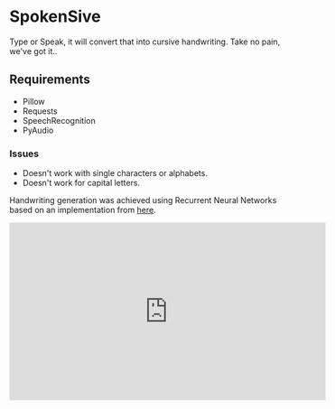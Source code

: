 # SpokenSive
Type or Speak, it will convert that into cursive handwriting. Take no pain, we've got it..


## Requirements
- Pillow
- Requests
- SpeechRecognition
- PyAudio

### Issues
- Doesn't work with single characters or alphabets. 
- Doesn't work for capital letters.

Handwriting generation was achieved using Recurrent Neural Networks based on an implementation from 
[here](https://github.com/theSage21/handwritten).</br>

<iframe width="560" height="315" src="https://www.youtube.com/embed/tTho2l1Fs0A" frameborder="0" allow="accelerometer; autoplay; clipboard-write; encrypted-media; gyroscope; picture-in-picture" allowfullscreen></iframe>


